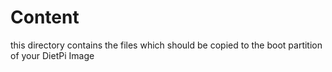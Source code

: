 # Content
this directory contains the files which should be copied to the boot
partition of your DietPi Image
